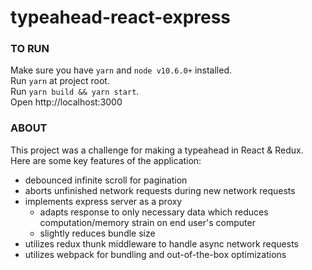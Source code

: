 # typeahead-react-express

### TO RUN
Make sure you have `yarn` and `node v10.6.0+` installed.  
Run `yarn` at project root.  
Run `yarn build && yarn start`.  
Open http://localhost:3000  

### ABOUT
This project was a challenge for making a typeahead in React & Redux.  
Here are some key features of the application:  
* debounced infinite scroll for pagination
* aborts unfinished network requests during new network requests
* implements express server as a proxy
  * adapts response to only necessary data which reduces computation/memory strain on end user's computer
  * slightly reduces bundle size
* utilizes redux thunk middleware to handle async network requests
* utilizes webpack for bundling and out-of-the-box optimizations
